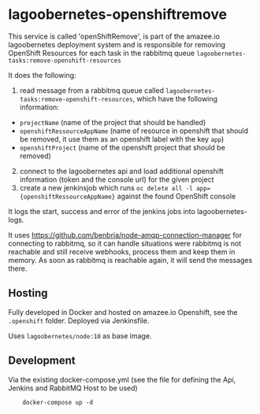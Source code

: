 # lagoobernetes-openshiftremove

This service is called 'openShiftRemove', is part of the amazee.io lagoobernetes deployment system and is responsible for removing OpenShift Resources for each task in the rabbitmq queue `lagoobernetes-tasks:remove-openshift-resources`

It does the following:
1. read message from a rabbitmq queue called `lagoobernetes-tasks:remove-openshift-resources`, which have the following information:

- `projectName` (name of the project that should be handled)
- `openshiftRessourceAppName` (name of resource in openshift that should be removed, it use them as an openshift label with the key `app`)
- `openshiftProject` (name of the openshift project that should be removed)

2. connect to the lagoobernetes api and load additional openshift information (token and the console url) for the given project
3. create a new jenkinsjob which runs `oc delete all -l app={openshiftRessourceAppName}` against the found OpenShift console

It logs the start, success and error of the jenkins jobs into lagoobernetes-logs.

It uses https://github.com/benbria/node-amqp-connection-manager for connecting to rabbitmq, so it can handle situations were rabbitmq is not reachable and still receive webhooks, process them and keep them in memory. As soon as rabbitmq is reachable again, it will send the messages there.

## Hosting

Fully developed in Docker and hosted on amazee.io Openshift, see the `.openshift` folder. Deployed via Jenkinsfile.

Uses `lagoobernetes/node:10` as base image.

## Development

Via the existing docker-compose.yml (see the file for defining the Api, Jenkins and RabbitMQ Host to be used)

        docker-compose up -d
